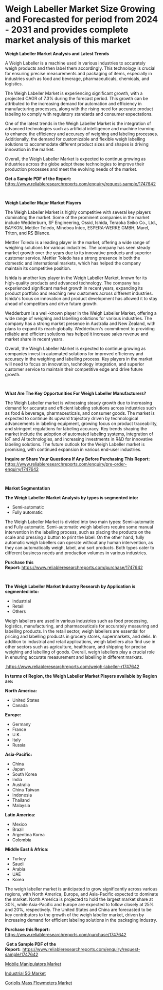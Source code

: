 <p><h1>Weigh Labeller Market Size Growing and Forecasted for period from 2024 - 2031 and provides complete market analysis of this market</h1></p><p><strong>Weigh Labeller Market Analysis and Latest Trends</strong></p>
<p><p>A Weigh Labeller is a machine used in various industries to accurately weigh products and then label them accordingly. This technology is crucial for ensuring precise measurements and packaging of items, especially in industries such as food and beverage, pharmaceuticals, chemicals, and logistics.</p><p>The Weigh Labeller Market is experiencing significant growth, with a projected CAGR of 7.3% during the forecast period. This growth can be attributed to the increasing demand for automation and efficiency in manufacturing processes, along with the rising need for accurate product labeling to comply with regulatory standards and consumer expectations.</p><p>One of the latest trends in the Weigh Labeller Market is the integration of advanced technologies such as artificial intelligence and machine learning to enhance the efficiency and accuracy of weighing and labeling processes. Additionally, the demand for customizable and flexible weigh labelling solutions to accommodate different product sizes and shapes is driving innovation in the market.</p><p>Overall, the Weigh Labeller Market is expected to continue growing as industries across the globe adopt these technologies to improve their production processes and meet the evolving needs of the market.</p></p>
<p><strong>Get a Sample PDF of the Report:&nbsp;</strong> <a href="https://www.reliableresearchreports.com/enquiry/request-sample/1747642">https://www.reliableresearchreports.com/enquiry/request-sample/1747642</a></p>
<p>&nbsp;</p>
<p><strong>Weigh Labeller Major Market Players</strong></p>
<p><p>The Weigh Labeller Market is highly competitive with several key players dominating the market. Some of the prominent companies in the market include Wedderburn, SF Engineering, Ossid, Ishida, Teraoka Seiko Co., Ltd., BAYKON, Mettler Toledo, Minebea Intec, ESPERA-WERKE GMBH, Marel, Triton, and RS Bilance.</p><p>Mettler Toledo is a leading player in the market, offering a wide range of weighing solutions for various industries. The company has seen steady market growth over the years due to its innovative products and superior customer service. Mettler Toledo has a strong presence in both the domestic and international markets, which has helped the company maintain its competitive position.</p><p>Ishida is another key player in the Weigh Labeller Market, known for its high-quality products and advanced technology. The company has experienced significant market growth in recent years, expanding its product portfolio and reaching new customers across different industries. Ishida's focus on innovation and product development has allowed it to stay ahead of competitors and drive future growth.</p><p>Wedderburn is a well-known player in the Weigh Labeller Market, offering a wide range of weighing and labelling solutions for various industries. The company has a strong market presence in Australia and New Zealand, with plans to expand its reach globally. Wedderburn's commitment to providing reliable and efficient solutions has helped it increase sales revenue and market share in recent years.</p><p>Overall, the Weigh Labeller Market is expected to continue growing as companies invest in automated solutions for improved efficiency and accuracy in the weighing and labelling process. Key players in the market will need to focus on innovation, technology integration, and superior customer service to maintain their competitive edge and drive future growth.</p></p>
<p>&nbsp;</p>
<p><strong>What Are The Key Opportunities For Weigh Labeller Manufacturers?</strong></p>
<p><p>The Weigh Labeller market is witnessing steady growth due to increasing demand for accurate and efficient labeling solutions across industries such as food & beverage, pharmaceuticals, and consumer goods. The market is expected to continue its upward trajectory driven by technological advancements in labeling equipment, growing focus on product traceability, and stringent regulations for labeling accuracy. Key trends shaping the market include the adoption of automated labeling systems, integration of IoT and AI technologies, and increasing investments in R&D for innovative labeling solutions. The future outlook for the Weigh Labeller market is promising, with continued expansion in various end-user industries.</p></p>
<p><strong>Inquire or Share Your Questions If Any Before Purchasing This Report:</strong> <a href="https://www.reliableresearchreports.com/enquiry/pre-order-enquiry/1747642">https://www.reliableresearchreports.com/enquiry/pre-order-enquiry/1747642</a></p>
<p>&nbsp;</p>
<p><strong>Market Segmentation</strong></p>
<p><strong>The Weigh Labeller Market Analysis by types is segmented into:</strong></p>
<p><ul><li>Semi-automatic</li><li>Fully automatic</li></ul></p>
<p><p>The Weigh Labeller Market is divided into two main types: Semi-automatic and Fully automatic. Semi-automatic weigh labellers require some manual intervention in the labelling process, such as placing the products on the scale and pressing a button to print the label. On the other hand, fully automatic weigh labellers can operate without any human intervention, as they can automatically weigh, label, and sort products. Both types cater to different business needs and production volumes in various industries.</p></p>
<p><strong>Purchase this Report:&nbsp;</strong><a href="https://www.reliableresearchreports.com/purchase/1747642">https://www.reliableresearchreports.com/purchase/1747642</a></p>
<p>&nbsp;</p>
<p><strong>The Weigh Labeller Market Industry Research by Application is segmented into:</strong></p>
<p><ul><li>Industrial</li><li>Retail</li><li>Others</li></ul></p>
<p><p>Weigh labellers are used in various industries such as food processing, logistics, manufacturing, and pharmaceuticals for accurately measuring and labelling products. In the retail sector, weigh labellers are essential for pricing and labelling products in grocery stores, supermarkets, and delis. In addition to industrial and retail applications, weigh labellers also find use in other sectors such as agriculture, healthcare, and shipping for precise weighing and labelling of goods. Overall, weigh labellers play a crucial role in ensuring accurate measurement and labelling in different markets.</p></p>
<p><a href="https://www.reliableresearchreports.com/weigh-labeller-r1747642">&nbsp;https://www.reliableresearchreports.com/weigh-labeller-r1747642</a></p>
<p><strong>In terms of Region, the Weigh Labeller Market Players available by Region are:</strong></p>
<p>
    <p> <strong> North America: </strong>
        <ul>
            <li>United States</li>
            <li>Canada</li>
        </ul>
        </p> 
    <p> <strong> Europe: </strong>
        <ul>
            <li>Germany</li>
            <li>France</li>
            <li>U.K.</li>
            <li>Italy</li>
            <li>Russia</li>
        </ul>
        </p> 
    <p> <strong> Asia-Pacific: </strong>
        <ul>
            <li>China</li>
            <li>Japan</li>
            <li>South Korea</li>
            <li>India</li>
            <li>Australia</li>
            <li>China Taiwan</li>
            <li>Indonesia</li>
            <li>Thailand</li>
            <li>Malaysia</li>
        </ul>
        </p> 
    <p> <strong> Latin America: </strong>
        <ul>
            <li>Mexico</li>
            <li>Brazil</li>
            <li>Argentina Korea</li>
            <li>Colombia</li>
        </ul>
        </p> 
    <p> <strong> Middle East & Africa: </strong>
        <ul>
            <li>Turkey</li>
            <li>Saudi</li>
            <li>Arabia</li>
            <li>UAE</li>
            <li>Korea</li>
        </ul>
    </p>
    </p>
<p><p>The weigh labeller market is anticipated to grow significantly across various regions, with North America, Europe, and Asia-Pacific expected to dominate the market. North America is projected to hold the largest market share at 30%, while Asia-Pacific and Europe are expected to follow closely at 25% and 20%, respectively. The United States and China are forecasted to be key contributors to the growth of the weigh labeller market, driven by increasing demand for efficient labeling solutions in the packaging industry.</p></p>
<p><strong>Purchase this Report: </strong><a href="https://www.reliableresearchreports.com/purchase/1747642">https://www.reliableresearchreports.com/purchase/1747642</a></p>
<p>&nbsp;<strong>Get a Sample PDF of the Report:&nbsp;&nbsp;</strong><a href="https://www.reliableresearchreports.com/enquiry/request-sample/1747642">https://www.reliableresearchreports.com/enquiry/request-sample/1747642</a></p>
<p><strong></strong></p>
<p><p><a href="https://www.linkedin.com/pulse/mobile-manipulators-market-key-successful-business-strategy-k4aic?trackingId=EEF1go6cNFgpBs0SgSFr2Q%3D%3D">Mobile Manipulators Market</a></p><p><a href="https://www.linkedin.com/pulse/industrial-5g-market-outlook-industry-overview-forecast-2024-b9sve?trackingId=UXxfzmWfKWekO93OK3H7QA%3D%3D">Industrial 5G Market</a></p><p><a href="https://www.linkedin.com/pulse/coriolis-mass-flowmeters-market-insights-cagr-trends-growth-1z8af?trackingId=cI4ZXVDB7ae%2FN026k056Nw%3D%3D">Coriolis Mass Flowmeters Market</a></p></p>